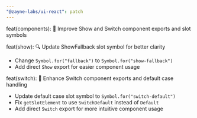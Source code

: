 ```yaml
---
"@zayne-labs/ui-react": patch
---
```


feat(components): 🚀 Improve Show and Switch component exports and slot symbols

feat(show): 🔍 Update ShowFallback slot symbol for better clarity

- Change `Symbol.for("fallback")` to `Symbol.for("show-fallback")`
- Add direct `Show` export for easier component usage

feat(switch): 🔀 Enhance Switch component exports and default case handling

- Update default case slot symbol to `Symbol.for("switch-default")`
- Fix `getSlotElement` to use `SwitchDefault` instead of `Default`
- Add direct `Switch` export for more intuitive component usage
